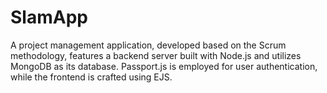 # SlamApp
A project management application, developed based on the Scrum methodology, features a backend server built with Node.js and utilizes MongoDB as its database. Passport.js is employed for user authentication, while the frontend is crafted using EJS.
